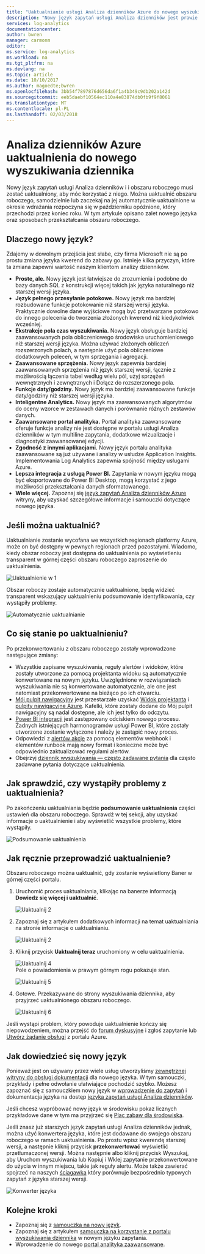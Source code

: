 ```yaml
---
title: "Uaktualnianie usługi Analiza dzienników Azure do nowego wyszukiwania dziennika | Dokumentacja firmy Microsoft"
description: "Nowy język zapytań usługi Analiza dzienników jest prawie tutaj i mogą uczestniczyć w publicznej wersji zapoznawczej.  W tym artykule opisano zalet nowego języka oraz sposobach przekształcania obszaru roboczego."
services: log-analytics
documentationcenter: 
author: bwren
manager: carmonm
editor: 
ms.service: log-analytics
ms.workload: na
ms.tgt_pltfrm: na
ms.devlang: na
ms.topic: article
ms.date: 10/10/2017
ms.author: magoedte;bwren
ms.openlocfilehash: 3bb54f7897876d656da6f1a4b349c9db202a142d
ms.sourcegitcommit: eeb5daebf10564ec110a4e83874db0fb9f9f8061
ms.translationtype: MT
ms.contentlocale: pl-PL
ms.lasthandoff: 02/03/2018
---
```

# <a name="azure-log-analytics-upgrade-to-new-log-search"></a>Analiza dzienników Azure uaktualnienia do nowego wyszukiwania dziennika

Nowy język zapytań usługi Analiza dzienników i i obszaru roboczego musi zostać uaktualniony, aby móc korzystać z niego.  Można uaktualnić obszaru roboczego, samodzielnie lub zaczekaj na jej automatycznie uaktualnione w okresie wdrażania rozpoczyna się w październiku opóźnione, który przechodzi przez koniec roku.  W tym artykule opisano zalet nowego języka oraz sposobach przekształcania obszaru roboczego.  

## <a name="why-the-new-language"></a>Dlaczego nowy język?
Zdajemy w dowolnym przejścia jest słabe, czy firma Microsoft nie są po prostu zmiana języka kwerend do zabawy go.  Istnieje kilka przyczyn, które ta zmiana zapewni wartość naszym klientom analizy dzienników.

- **Proste, ale.** Nowy język jest łatwiejsze do zrozumienia i podobne do bazy danych SQL z konstrukcji więcej takich jak języka naturalnego niż starszej wersji języka.
- **Język pełnego przesyłanie potokowe.**  Nowy język ma bardziej rozbudowane funkcje potokowanie niż starszej wersji języka.  Praktycznie dowolne dane wyjściowe mogą być przetwarzane potokowo do innego polecenia do tworzenia złożonych kwerend niż kiedykolwiek wcześniej.
- **Ekstrakcje pola czas wyszukiwania.**  Nowy język obsługuje bardziej zaawansowanych pola obliczeniowego środowiska uruchomieniowego niż starszej wersji języka.  Można używać złożonych obliczeń rozszerzonych polach, a następnie użyć pola obliczeniowe dodatkowych poleceń, w tym sprzęgania i agregacji.
- **Zaawansowane sprzężenia.**  Nowy język zapewnia bardziej zaawansowanych sprzężenia niż język starszej wersji, łącznie z możliwością łączenia tabel według wielu pól, użyj sprzężeń wewnętrznych i zewnętrznych i Dołącz do rozszerzonego pola.
- **Funkcje daty/godziny.**  Nowy język ma bardziej zaawansowane funkcje daty/godziny niż starszej wersji języka.
- **Inteligentne Analytics.**  Nowy język ma zaawansowanych algorytmów do oceny wzorce w zestawach danych i porównanie różnych zestawów danych.
- **Zaawansowane portal analityka.**  Portal analityka zaawansowane oferuje funkcje analizy nie jest dostępne w portalu usługi Analiza dzienników w tym multiline zapytania, dodatkowe wizualizacje i diagnostyki zaawansowanej edycji.
- **Zgodność z innymi aplikacjami.**  Nowy język portalu analityka zaawansowane są już używane i analizy w usłudze Application Insights.  Implementowania Log Analytics zapewnia spójność między usługami Azure.
- **Lepsza integracja z usługą Power BI.** Zapytania w nowym języku mogą być eksportowane do Power BI Desktop, mogą korzystać z jego możliwości przekształcania danych sformatowanego.
- **Wiele więcej.** Zapoznaj się [język zapytań Analiza dzienników Azure](https://docs.loganalytics.io) witryny, aby uzyskać szczegółowe informacje i samouczki dotyczące nowego języka.


## <a name="when-can-i-upgrade"></a>Jeśli można uaktualnić?
Uaktualnianie zostanie wycofana we wszystkich regionach platformy Azure, może on być dostępny w pewnych regionach przed pozostałymi.  Wiadomo, kiedy obszar roboczy jest dostępna do uaktualnienia po wyświetleniu transparent w górnej części obszaru roboczego zaproszenie do uaktualnienia.

![Uaktualnienie w 1](media/log-analytics-log-search-upgrade/upgrade-01a.png)

Obszar roboczy zostaje automatycznie uaktualnione, będą widzieć transparent wskazujący uaktualnieniu podsumowanie identyfikowania, czy wystąpiły problemy.

 ![Automatycznie uaktualnianie](media/log-analytics-log-search-upgrade/auto-upgrade.png)


## <a name="what-happens-after-the-upgrade"></a>Co się stanie po uaktualnieniu?
Po przekonwertowaniu z obszaru roboczego zostały wprowadzone następujące zmiany:

- Wszystkie zapisane wyszukiwania, reguły alertów i widoków, które zostały utworzone za pomocą projektanta widoku są automatycznie konwertowane na nowym języku.  Uwzględnione w rozwiązaniach wyszukiwania nie są konwertowane automatycznie, ale one jest natomiast przekonwertowane na bieżąco po ich otwarciu.  
- [Mój pulpit nawigacyjny](log-analytics-dashboards.md) jest przestarzałe uzyskać [Widok projektanta](log-analytics-view-designer.md) i [pulpity nawigacyjne Azure](../azure-portal/azure-portal-dashboards.md).  Kafelki, które zostały dodane do Mój pulpit nawigacyjny są nadal dostępne, ale ich jest tylko do odczytu.
- [Power BI integracji](log-analytics-powerbi.md) jest zastępowany odciskiem nowego procesu.  Żadnych istniejących harmonogramów usługi Power BI, które zostały utworzone zostanie wyłączone i należy je zastąpić nowy proces.
- Odpowiedzi z [alertów akcje](log-analytics-alerts-actions.md) za pomocą elementów webhook i elementów runbook mają nowy format i konieczne może być odpowiednio zaktualizować regułami alertów.
- Obejrzyj [dziennik wyszukiwania — często zadawane pytania](log-analytics-log-search-faq.md) dla często zadawane pytania dotyczące uaktualnienia.

## <a name="how-do-i-know-if-there-were-any-issues-from-the-upgrade"></a>Jak sprawdzić, czy wystąpiły problemy z uaktualnienia?
Po zakończeniu uaktualniania będzie **podsumowanie uaktualnienia** części ustawień dla obszaru roboczego.  Sprawdź w tej sekcji, aby uzyskać informacje o uaktualnienie i aby wyświetlić wszystkie problemy, które wystąpiły.

 ![Podsumowanie uaktualnienia](media/log-analytics-log-search-upgrade/upgrade-summary.png)

## <a name="how-do-i-manually-perform-the-upgrade"></a>Jak ręcznie przeprowadzić uaktualnienie?
Obszaru roboczego można uaktualnić, gdy zostanie wyświetlony Baner w górnej części portalu.  

1.  Uruchomić proces uaktualniania, klikając na banerze informacją **Dowiedz się więcej i uaktualnić**.

    ![Uaktualnij 2](media/log-analytics-log-search-upgrade/upgrade-01a.png)<br>

2.  Zapoznaj się z artykułem dodatkowych informacji na temat uaktualniania na stronie informacje o uaktualnianiu.

    ![Uaktualnij 2](media/log-analytics-log-search-upgrade/upgrade-03.png)<br>

3.  Kliknij przycisk **Uaktualnij teraz** uruchomiony w celu uaktualnienia.

    ![Uaktualnij 4](media/log-analytics-log-search-upgrade/upgrade-04.png)<br>Pole o powiadomienia w prawym górnym rogu pokazuje stan.
    
    ![Uaktualnij 5](media/log-analytics-log-search-upgrade/upgrade-05.png)

4.  Gotowe.  Przekazywane do strony wyszukiwania dziennika, aby przyjrzeć uaktualnionego obszaru roboczego.

    ![Uaktualnij 6](media/log-analytics-log-search-upgrade/upgrade-06.png)

Jeśli wystąpi problem, który powoduje uaktualnienie kończy się niepowodzeniem, można przejść do [forum dyskusyjne](https://social.msdn.microsoft.com/Forums/azure/home?forum=opinsights) i zgłoś zapytanie lub [Utwórz żądanie obsługi](../azure-supportability/how-to-create-azure-support-request.md) z portalu Azure.

## <a name="how-do-i-learn-the-new-language"></a>Jak dowiedzieć się nowy język
Ponieważ jest on używany przez wiele usług utworzyliśmy [zewnętrznej witryny do obsługi dokumentacji](https://docs.loganalytics.io/) dla nowego języka.  W tym samouczki, przykłady i pełne odwołanie ułatwiające pochodzić szybko. Możesz zapoznać się z samouczkiem nowy język w [wprowadzenie do zapytań](https://go.microsoft.com/fwlink/?linkid=856078) i dokumentacja języka na dostęp [języka zapytań usługi Analiza dzienników](https://go.microsoft.com/fwlink/?linkid=856079).  

Jeśli chcesz wypróbować nowy język w środowisku pokaz licznych przykładowe dane w tym ma przyjrzeć się [Plac zabaw dla środowiska](https://portal.loganalytics.io/demo#/discover/home).

Jeśli znasz już starszych język zapytań usługi Analiza dzienników jednak, można użyć konwertera języka, które jest dodawane do swojego obszaru roboczego w ramach uaktualnienia.  Po prostu wpisz kwerendę starszej wersji, a następnie kliknij przycisk **przekonwertować** wyświetlić przetłumaczonej wersji.  Można następnie albo kliknij przycisk Wyszukaj, aby Uruchom wyszukiwania lub Kopiuj i Wklej zapytanie przekonwertowane do użycia w innym miejscu, takie jak reguły alertu.  Może także zawierać spojrzeć na naszych [ściągawka](log-analytics-log-search-transition.md) który porównuje bezpośrednio typowych zapytań z języka starszej wersji.

![Konwerter języka](media/log-analytics-log-search-upgrade/language-converter.png)


## <a name="next-steps"></a>Kolejne kroki
- Zapoznaj się z [samouczka na nowy język](https://go.microsoft.com/fwlink/?linkid=856078).
- Zapoznaj się z artykułem [samouczka na korzystanie z portalu wyszukiwania dziennika](log-analytics-log-search-log-search-portal.md) w nowym języku zapytania.
- Wprowadzenie do nowego [portal analityka zaawansowane](https://go.microsoft.com/fwlink/?linkid=856587).
